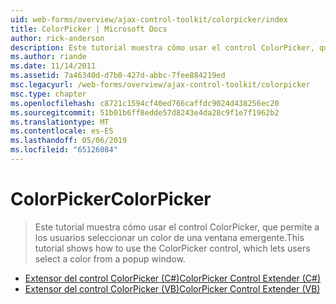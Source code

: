 ```yaml
---
uid: web-forms/overview/ajax-control-toolkit/colorpicker/index
title: ColorPicker | Microsoft Docs
author: rick-anderson
description: Este tutorial muestra cómo usar el control ColorPicker, que permite a los usuarios seleccionar un color de una ventana emergente.
ms.author: riande
ms.date: 11/14/2011
ms.assetid: 7a46340d-d7b0-427d-abbc-7fee884219ed
msc.legacyurl: /web-forms/overview/ajax-control-toolkit/colorpicker
msc.type: chapter
ms.openlocfilehash: c8721c1594cf40ed766caffdc9024d438256ec20
ms.sourcegitcommit: 51b01b6ff8edde57d8243e4da28c9f1e7f1962b2
ms.translationtype: MT
ms.contentlocale: es-ES
ms.lasthandoff: 05/06/2019
ms.locfileid: "65126084"
---
```

# <a name="colorpicker"></a><span data-ttu-id="3a1e6-103">ColorPicker</span><span class="sxs-lookup"><span data-stu-id="3a1e6-103">ColorPicker</span></span>

> <span data-ttu-id="3a1e6-104">Este tutorial muestra cómo usar el control ColorPicker, que permite a los usuarios seleccionar un color de una ventana emergente.</span><span class="sxs-lookup"><span data-stu-id="3a1e6-104">This tutorial shows how to use the ColorPicker control, which lets users select a color from a popup window.</span></span>

- [<span data-ttu-id="3a1e6-105">Extensor del control ColorPicker (C#)</span><span class="sxs-lookup"><span data-stu-id="3a1e6-105">ColorPicker Control Extender (C#)</span></span>](using-the-colorpicker-control-extender-cs.md)
- [<span data-ttu-id="3a1e6-106">Extensor del control ColorPicker (VB)</span><span class="sxs-lookup"><span data-stu-id="3a1e6-106">ColorPicker Control Extender (VB)</span></span>](using-the-colorpicker-control-extender-vb.md)
